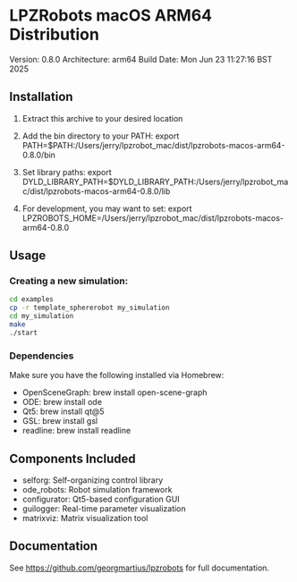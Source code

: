 # LPZRobots macOS ARM64 Distribution

Version: 0.8.0
Architecture: arm64
Build Date: Mon Jun 23 11:27:16 BST 2025

## Installation

1. Extract this archive to your desired location
2. Add the bin directory to your PATH:
   export PATH=$PATH:/Users/jerry/lpzrobot_mac/dist/lpzrobots-macos-arm64-0.8.0/bin

3. Set library paths:
   export DYLD_LIBRARY_PATH=$DYLD_LIBRARY_PATH:/Users/jerry/lpzrobot_mac/dist/lpzrobots-macos-arm64-0.8.0/lib

4. For development, you may want to set:
   export LPZROBOTS_HOME=/Users/jerry/lpzrobot_mac/dist/lpzrobots-macos-arm64-0.8.0

## Usage

### Creating a new simulation:
```bash
cd examples
cp -r template_sphererobot my_simulation
cd my_simulation
make
./start
```

### Dependencies

Make sure you have the following installed via Homebrew:
- OpenSceneGraph: brew install open-scene-graph
- ODE: brew install ode
- Qt5: brew install qt@5
- GSL: brew install gsl
- readline: brew install readline

## Components Included

- selforg: Self-organizing control library
- ode_robots: Robot simulation framework
- configurator: Qt5-based configuration GUI
- guilogger: Real-time parameter visualization
- matrixviz: Matrix visualization tool

## Documentation

See https://github.com/georgmartius/lpzrobots for full documentation.

